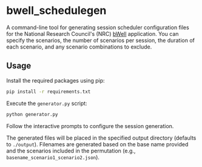 # bwell_schedulegen

A command-line tool for generating session scheduler configuration files for the National Research Council's (NRC) [bWell](https://nrc.canada.ca/en/research-development/products-services/technical-advisory-services/bwell) application. You can specify the scenarios, the number of scenarios per session, the duration of each scenario, and any scenario combinations to exclude.

## Usage

Install the required packages using pip:

```bash
pip install -r requirements.txt
```

Execute the `generator.py` script:

```bash
python generator.py
```

Follow the interactive prompts to configure the session generation.

The generated files will be placed in the specified output directory (defaults to `./output`). Filenames are generated based on the base name provided and the scenarios included in the permutation (e.g., `basename_scenario1_scenario2.json`).